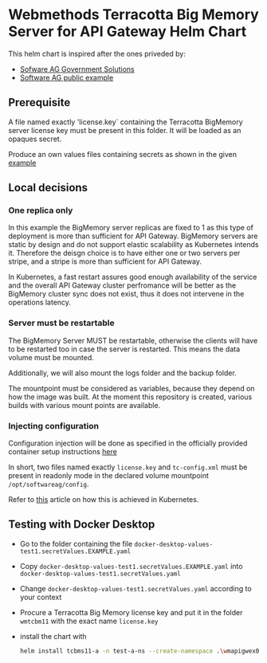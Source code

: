 # Webmethods Terracotta Big Memory Server for API Gateway Helm Chart

This helm chart is inspired after the ones priveded by:

- [Sofware AG Government Solutions](https://github.com/softwareag-government-solutions/saggov-helm-charts/tree/main/src/webmethods-terracotta)
- [Software AG public example](https://github.com/SoftwareAG/webmethods-api-gateway/tree/master/samples/kubernetes/helm/cluster-deployment/apigateway/charts/terracotta)

## Prerequisite

A file named exactly 'license.key` containing the Terracotta BigMemory server license key must be present in this folder.
It will be loaded as an opaques secret.

Produce an own values files containing secrets as shown in the given [example](../../docker-desktop-values-test1.secretValues.EXAMPLE.yaml)

## Local decisions

### One replica only

In this example the BigMemory server replicas are fixed to 1 as this type of deployment is more than sufficient for API Gateway. BigMemory servers are static by design and do not support elastic scalability as Kubernetes intends it. Therefore the deisgn choice is to have either one or two servers per stripe, and a stripe is more than sufficient for API Gateway.

In Kubernetes, a fast restart assures good enough availability of the service and the overall API Gateway cluster perfromance will be better as the BigMemory cluster sync does not exist, thus it does not intervene in the operations latency.

### Server must be restartable

The BigMemory Server MUST be restartable, otherwise the clients will have to be restarted too in case the server is restarted. This means the data volume must be mounted.

Additionally, we will also mount the logs folder and the backup folder.

The mountpoint must be considered as variables, because they depend on how the image was built. At the moment this repository is created, various builds with various mount points are available.

### Injecting configuration

Configuration injection will be done as specified in the officially provided container setup instructions [here](https://containers.softwareag.com/products/bigmemorymax-server)

In short, two files named exactly `license.key` and `tc-config.xml` must be present in readonly mode in the declared volume mountpoint `/opt/softwareag/config`.

Refer to [this](https://stackoverflow.com/questions/59855142/use-a-single-volume-to-mount-multiple-files-from-secrets-or-configmaps) article on how this is achieved in Kubernetes.

## Testing with Docker Desktop

- Go to the folder containing the file `docker-desktop-values-test1.secretValues.EXAMPLE.yaml`
- Copy `docker-desktop-values-test1.secretValues.EXAMPLE.yaml` into `docker-desktop-values-test1.secretValues.yaml`
- Change `docker-desktop-values-test1.secretValues.yaml` according to your context
- Procure a Terracotta Big Memory license key and put it in the folder `wmtcbm11` with the exact name `license.key`
- install the chart with

    ```sh
    helm install tcbms11-a -n test-a-ns --create-namespace .\wmapigwex01\charts\wmtcbm11\ --values .\wmapigwex01\docker-desktop-values-test1
    ```
